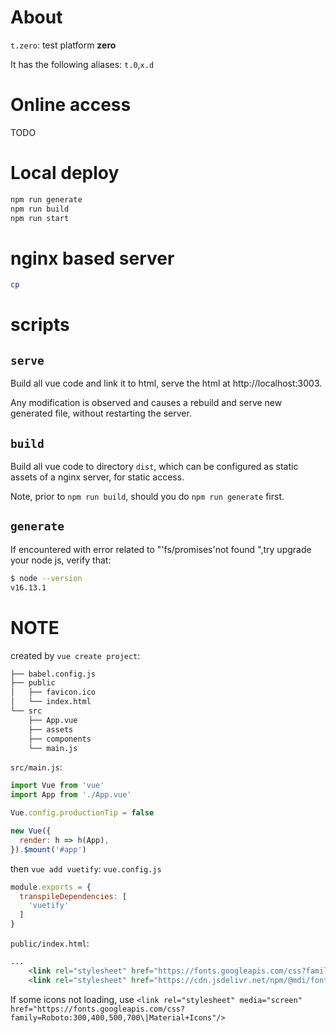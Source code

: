 # About
`t.zero`: test platform **zero**

It has the following aliases:
`t.0`,`x.d`

# Online access
TODO

# Local deploy
```bash
npm run generate
npm run build
npm run start
```


# nginx based server
```bash
cp 
```

# scripts
## `serve`
Build all vue code and link it to html, serve the html at http://localhost:3003.

Any modification is observed and causes a rebuild and serve new generated file, without restarting the server.

## `build`
Build all vue code to directory `dist`, which can be configured as static assets of a nginx server, for static access.

Note, prior to `npm run build`, should you do `npm run generate` first.

## `generate`

If encountered with error related to "'fs/promises'not found ",try upgrade your node js, verify that: 
```bash
$ node --version
v16.13.1
```

# NOTE
created by `vue create project`:
```bash
├── babel.config.js
├── public
│   ├── favicon.ico
│   └── index.html
└── src
    ├── App.vue
    ├── assets
    ├── components
    └── main.js
```

`src/main.js`:
```js
import Vue from 'vue'
import App from './App.vue'

Vue.config.productionTip = false

new Vue({
  render: h => h(App),
}).$mount('#app')
```

then `vue add vuetify`:
`vue.config.js`
```js
module.exports = {
  transpileDependencies: [
    'vuetify'
  ]
}
```

`public/index.html`:
```html
...
    <link rel="stylesheet" href="https://fonts.googleapis.com/css?family=Roboto:100,300,400,500,700,900">
    <link rel="stylesheet" href="https://cdn.jsdelivr.net/npm/@mdi/font@latest/css/materialdesignicons.min.css">
```

If some icons not loading, use `<link rel="stylesheet" media="screen" href="https://fonts.googleapis.com/css?family=Roboto:300,400,500,700\|Material+Icons"/>`
